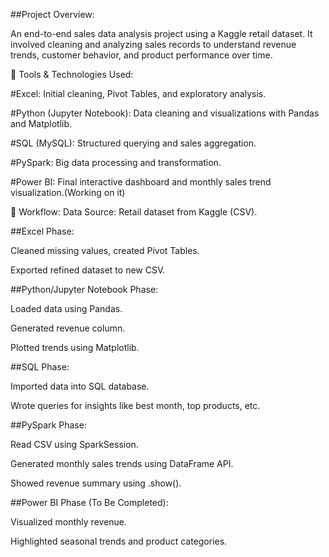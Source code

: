 ##Project Overview:


An end-to-end sales data analysis project using a Kaggle retail dataset. It involved cleaning and analyzing sales records to understand revenue trends, customer behavior, and product performance over time.

🔧 Tools & Technologies Used:

#Excel: Initial cleaning, Pivot Tables, and exploratory analysis.

#Python (Jupyter Notebook): Data cleaning and visualizations with Pandas and Matplotlib.

#SQL (MySQL): Structured querying and sales aggregation.

#PySpark: Big data processing and transformation.

#Power BI: Final interactive dashboard and monthly sales trend visualization.(Working on it)

🔄 Workflow:
Data Source: Retail dataset from Kaggle (CSV).

##Excel Phase:

Cleaned missing values, created Pivot Tables.

Exported refined dataset to new CSV.

##Python/Jupyter Notebook Phase:

Loaded data using Pandas.

Generated revenue column.

Plotted trends using Matplotlib.

##SQL Phase:

Imported data into SQL database.

Wrote queries for insights like best month, top products, etc.

##PySpark Phase:

Read CSV using SparkSession.

Generated monthly sales trends using DataFrame API.

Showed revenue summary using .show().

##Power BI Phase (To Be Completed):

Visualized monthly revenue.

Highlighted seasonal trends and product categories.
